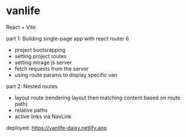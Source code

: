 # vanlife

React + Vite

part 1: Building single-page app with react router 6

- project bootsrapping
- setting project routes
- setting mirage js server
- fetch requests from the server
- using route params to display specific van

part 2: Nested routes

- layout route (rendering layout then matching content based on route path)
- relative paths
- active links via NavLink

deployed: https://vanlife-daisy.netlify.app
